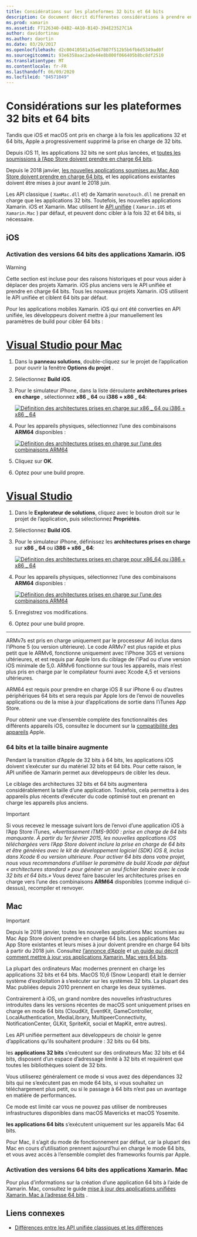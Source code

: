 ```yaml
---
title: Considérations sur les plateformes 32 bits et 64 bits
description: Ce document décrit différentes considérations à prendre en compte lorsque vous ciblez des architectures 32 bits et 64 bits pour une application Xamarin. iOS ou Xamarin. Mac.
ms.prod: xamarin
ms.assetid: F7126340-04B2-4A10-B14D-394E23527C1A
author: davidortinau
ms.author: daortin
ms.date: 03/29/2017
ms.openlocfilehash: d2c00410581a35e67807f512b5b6fb6d5349ad0f
ms.sourcegitcommit: 93e6358aac2ade44e8b800f066405b8bc8df2510
ms.translationtype: MT
ms.contentlocale: fr-FR
ms.lasthandoff: 06/09/2020
ms.locfileid: "84571049"
---
```

# <a name="3264-bit-platform-considerations"></a>Considérations sur les plateformes 32 bits et 64 bits

Tandis que iOS et macOS ont pris en charge à la fois les applications 32 et 64 bits, Apple a progressivement supprimé la prise en charge de 32 bits.

Depuis iOS 11, les applications 32 bits ne sont plus lancées, et [toutes les soumissions à l’App Store doivent prendre en charge 64 bits](https://developer.apple.com/news/?id=06282017b).

Depuis le 2018 janvier, [les nouvelles applications soumises au Mac App Store doivent prendre en charge 64 bits](https://developer.apple.com/news/?id=06282017a), et les applications existantes doivent être mises à jour avant le 2018 juin.

Les API classique ( `XamMac.dll` et) de Xamarin `monotouch.dll` ne prenait en charge que les applications 32 bits. Toutefois, les nouvelles applications Xamarin. iOS et Xamarin. Mac utilisent le [API unifiée](~/cross-platform/macios/unified/index.md) ( `Xamarin.iOS` et `Xamarin.Mac` ) par défaut, et peuvent donc cibler à la fois 32 et 64 bits, si nécessaire.

## <a name="ios"></a>iOS

<a name="enable-64"></a>

### <a name="enabling-64-bit-builds-of-xamarinios-apps"></a>Activation des versions 64 bits des applications Xamarin. iOS

> [!WARNING]
> Cette section est incluse pour des raisons historiques et pour vous aider à déplacer des projets Xamarin. iOS plus anciens vers le API unifiée et prendre en charge 64 bits. Tous les nouveaux projets Xamarin. iOS utilisent le API unifiée et ciblent 64 bits par défaut.

Pour les applications mobiles Xamarin. iOS qui ont été converties en API unifiée, les développeurs doivent mettre à jour manuellement les paramètres de build pour cibler 64 bits :

<!-- markdownlint-disable MD001 -->

# <a name="visual-studio-for-mac"></a>[Visual Studio pour Mac](#tab/macos)

1. Dans la **panneau solutions**, double-cliquez sur le projet de l’application pour ouvrir la fenêtre **Options du projet** .
2. Sélectionnez **Build iOS**.
3. Pour le simulateur iPhone, dans la liste déroulante **architectures prises en charge** , sélectionnez **x86 \_ 64** ou **i386 + x86 \_ 64**:

   [![Définition des architectures prises en charge sur x86 \_ 64 ou i386 + x86 \_ 64](Images/Image01.png "Setting Supported architectures to x86\_64 or i386 + x86\_64")](Images/Image01-large.png#lightbox) 

4. Pour les appareils physiques, sélectionnez l’une des combinaisons **ARM64** disponibles :

   [![Définition des architectures prises en charge sur l’une des combinaisons ARM64](Images/Image02.png "Définition des architectures prises en charge sur l’une des combinaisons ARM64")](Images/Image02-large.png#lightbox)

5. Cliquez sur **OK**.
6. Optez pour une build propre.

# <a name="visual-studio"></a>[Visual Studio](#tab/windows)

1. Dans le **Explorateur de solutions**, cliquez avec le bouton droit sur le projet de l’application, puis sélectionnez **Propriétés**.
2. Sélectionnez **Build iOS**.
3. Pour le simulateur iPhone, définissez les **architectures prises en charge** sur **x86 \_ 64** ou **i386 + x86 \_ 64**: 

   [![Définition des architectures prises en charge pour x86_64 ou i386 + x86 \_ 64](Images/VS02.png "Setting Supported architectures to x86_64 or i386 + x86\_64")](Images/VS02-large.png#lightbox)

4. Pour les appareils physiques, sélectionnez l’une des combinaisons **ARM64** disponibles :
    
   [![Définition des architectures prises en charge sur l’une des combinaisons ARM64](Images/VS01.png "Définition des architectures prises en charge sur l’une des combinaisons ARM64")](Images/VS01-large.png#lightbox)

5. Enregistrez vos modifications.
6. Optez pour une build propre.

-----

ARMv7s est pris en charge uniquement par le processeur A6 inclus dans l’iPhone 5 (ou version ultérieure). Le code ARMv7 est plus rapide et plus petit que le ARMv6, fonctionne uniquement avec l’iPhone 3GS et versions ultérieures, et est requis par Apple lors du ciblage de l’iPad ou d’une version iOS minimale de 5,0. ARMv6 fonctionne sur tous les appareils, mais n’est plus pris en charge par le compilateur fourni avec Xcode 4,5 et versions ultérieures. 

ARM64 est requis pour prendre en charge iOS 8 sur iPhone 6 ou d’autres périphériques 64 bits et sera requis par Apple lors de l’envoi de nouvelles applications ou de la mise à jour d’applications de sortie dans l’iTunes App Store.

Pour obtenir une vue d’ensemble complète des fonctionnalités des différents appareils iOS, consultez le document sur la [compatibilité des appareils](https://developer.apple.com/library/content/documentation/DeviceInformation/Reference/iOSDeviceCompatibility/DeviceCompatibilityMatrix/DeviceCompatibilityMatrix.html) Apple.

### <a name="64-bit-and-binary-size-increases"></a>64 bits et la taille binaire augmente

Pendant la transition d’Apple de 32 bits à 64 bits, les applications iOS doivent s’exécuter sur du matériel 32 bits et 64 bits. Pour cette raison, le API unifiée de Xamarin permet aux développeurs de cibler les deux.

Le ciblage des architectures 32 bits et 64 bits augmentera considérablement la taille d’une application. Toutefois, cela permettra à des appareils plus récents d’exécuter du code optimisé tout en prenant en charge les appareils plus anciens.

> [!IMPORTANT]
> Si vous recevez le message suivant lors de l’envoi d’une application iOS à l’App Store iTunes, _«Avertissement iTMS-9000 : prise en charge de 64 bits manquante. À partir du 1er février 2015, les nouvelles applications iOS téléchargées vers l’App Store doivent inclure la prise en charge de 64 bits et être générées avec le kit de développement logiciel (SDK) iOS 8, inclus dans Xcode 6 ou version ultérieure. Pour activer 64 bits dans votre projet, nous vous recommandons d’utiliser le paramètre de build Xcode par défaut « architectures standard » pour générer un seul fichier binaire avec le code 32 bits et 64 bits.»_ Vous devez faire basculer les architectures prises en charge vers l’une des combinaisons **ARM64** disponibles (comme indiqué ci-dessus), recompiler et renvoyer.

## <a name="mac"></a>Mac

> [!IMPORTANT]
> Depuis le 2018 janvier, toutes les nouvelles applications Mac soumises au Mac App Store doivent prendre en charge 64 bits. Les applications Mac App Store existantes et leurs mises à jour doivent prendre en charge 64 bits à partir du 2018 juin. Consultez [l’annonce d’Apple](https://developer.apple.com/news/?id=06282017a) et [un guide qui décrit comment mettre à jour vos applications Xamarin. Mac vers 64 bits](~/cross-platform/macios/32-and-64/mac-64-bit.md).

La plupart des ordinateurs Mac modernes prennent en charge les applications 32 bits et 64 bits.   MacOS 10,6 (Snow Leopard) était le dernier système d’exploitation à s’exécuter sur les systèmes 32 bits.   La plupart des Mac publiées depuis 2010 prennent en charge les deux systèmes.

Contrairement à iOS, un grand nombre des nouvelles infrastructures introduites dans les versions récentes de macOS sont uniquement prises en charge en mode 64 bits (CloudKit, EventKit, GameController, LocalAuthentication, MediaLibrary, MultipeerConnectivity, NotificationCenter, GLKit, SpriteKit, social et MapKit, entre autres).

Les API unifiée permettent aux développeurs de choisir le genre d’applications qu’ils souhaitent produire : 32 bits ou 64 bits.

les **applications 32 bits** s’exécutent sur des ordinateurs Mac 32 bits et 64 bits, disposent d’un espace d’adressage limité à 32 bits et requièrent que toutes les bibliothèques soient de 32 bits.

Vous utiliserez généralement ce mode si vous avez des dépendances 32 bits qui ne s’exécutent pas en mode 64 bits, si vous souhaitez un téléchargement plus petit, ou si le passage à 64 bits n’est pas un avantage en matière de performances.

Ce mode est limité car vous ne pouvez pas utiliser de nombreuses infrastructures disponibles dans macOS Mavericks et macOS Yosemite.

**les applications 64 bits** s’exécutent uniquement sur les appareils Mac 64 bits.

Pour Mac, il s’agit du mode de fonctionnement par défaut, car la plupart des Mac en cours d’utilisation prennent aujourd’hui en charge le mode 64 bits, et vous avez accès à l’ensemble complet des frameworks fournis par Apple.

### <a name="enabling-64-bit-builds-of-xamarinmac-apps"></a>Activation des versions 64 bits des applications Xamarin. Mac

Pour plus d’informations sur la création d’une application 64 bits à l’aide de Xamarin. Mac, consultez le guide [mise à jour des applications unifiées Xamarin. Mac à l’adresse 64 bits](~/cross-platform/macios/32-and-64/mac-64-bit.md) .

## <a name="related-links"></a>Liens connexes

- [Différences entre les API unifiée classiques et les différences](https://github.com/xamarin/release-notes-archive/blob/master/release-notes/ios/api_changes/classic-vs-unified-8.6.0/index.md)
